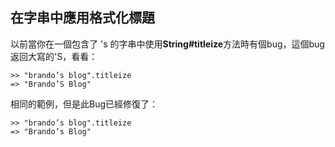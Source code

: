 ## 在字串中應用格式化標題

以前當你在一個包含了 's 的字串中使用**String#titleize**方法時有個bug，這個bug返回大寫的'S，看看：

	>> "brando’s blog".titleize
	=> "Brando’S Blog"
	
相同的範例，但是此Bug已經修復了：

	>> "brando’s blog".titleize
	=> "Brando’s Blog"
